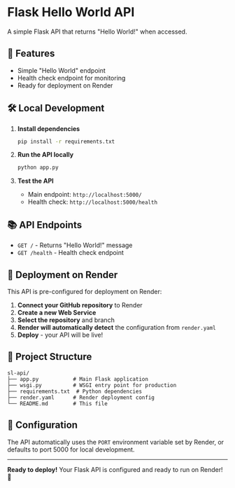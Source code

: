 # Flask Hello World API

A simple Flask API that returns "Hello World!" when accessed.

## 🚀 Features

- Simple "Hello World" endpoint
- Health check endpoint for monitoring
- Ready for deployment on Render

## 🛠️ Local Development

1. **Install dependencies**
   ```bash
   pip install -r requirements.txt
   ```

2. **Run the API locally**
   ```bash
   python app.py
   ```

3. **Test the API**
   - Main endpoint: `http://localhost:5000/`
   - Health check: `http://localhost:5000/health`

## 📚 API Endpoints

- `GET /` - Returns "Hello World!" message
- `GET /health` - Health check endpoint

## 🚀 Deployment on Render

This API is pre-configured for deployment on Render:

1. **Connect your GitHub repository** to Render
2. **Create a new Web Service**
3. **Select the repository** and branch
4. **Render will automatically detect** the configuration from `render.yaml`
5. **Deploy** - your API will be live!

## 📁 Project Structure

```
sl-api/
├── app.py           # Main Flask application
├── wsgi.py          # WSGI entry point for production
├── requirements.txt  # Python dependencies
├── render.yaml      # Render deployment config
└── README.md        # This file
```

## 🔧 Configuration

The API automatically uses the `PORT` environment variable set by Render, or defaults to port 5000 for local development.

---

**Ready to deploy!** Your Flask API is configured and ready to run on Render! 🚀
